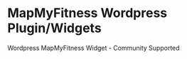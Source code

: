 MapMyFitness Wordpress Plugin/Widgets
=============================

Wordpress MapMyFitness Widget - Community Supported
